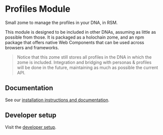 # Profiles Module

Small zome to manage the profiles in your DNA, in RSM.

This module is designed to be included in other DNAs, assuming as little as possible from those. It is packaged as a holochain zome, and an npm package that offers native Web Components that can be used across browsers and frameworks.

> Notice that this zome still stores all profiles in the DNA in which the zome is included. Integration and bridging with personas & profiles will be done in the future, maintaining as much as possible the current API.

## Documentation

See our [installation instructions and documentation](https://holochain-open-dev.github.io/profiles).

## Developer setup

Visit the [developer setup](/dev-setup.md).
